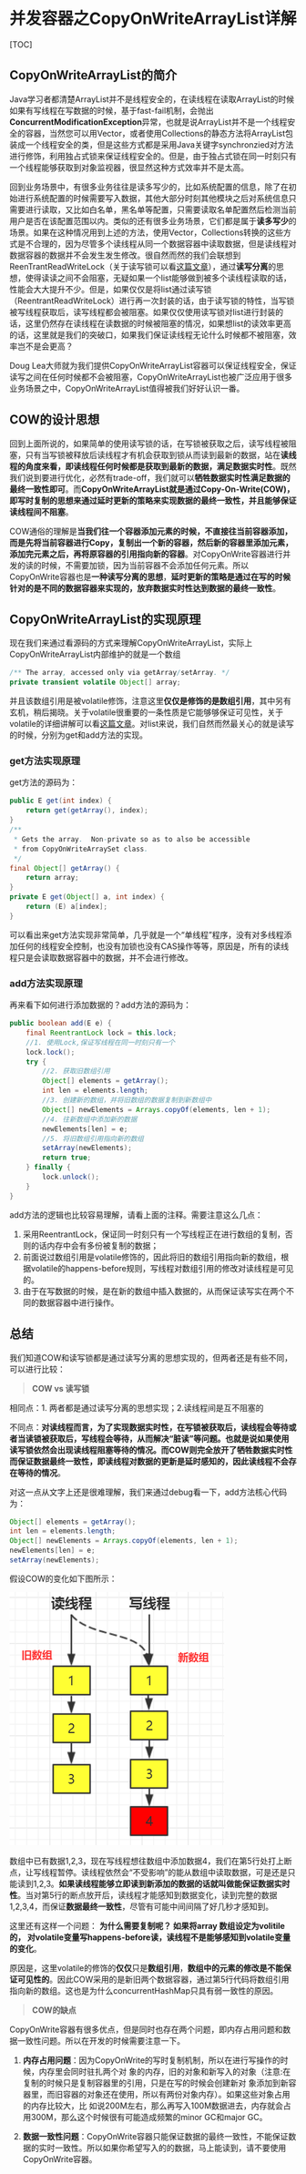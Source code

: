 # 并发容器之CopyOnWriteArrayList详解

[TOC]

## CopyOnWriteArrayList的简介 ##

Java学习者都清楚ArrayList并不是线程安全的，在读线程在读取ArrayList的时候如果有写线程在写数据的时候，基于fast-fail机制，会抛出**ConcurrentModificationException**异常，也就是说ArrayList并不是一个线程安全的容器，当然您可以用Vector，或者使用Collections的静态方法将ArrayList包装成一个线程安全的类，但是这些方式都是采用Java关键字synchronzied对方法进行修饰，利用独占式锁来保证线程安全的。但是，由于独占式锁在同一时刻只有一个线程能够获取到对象监视器，很显然这种方式效率并不是太高。

回到业务场景中，有很多业务往往是读多写少的，比如系统配置的信息，除了在初始进行系统配置的时候需要写入数据，其他大部分时刻其他模块之后对系统信息只需要进行读取，又比如白名单，黑名单等配置，只需要读取名单配置然后检测当前用户是否在该配置范围以内。类似的还有很多业务场景，它们都是属于**读多写少**的场景。如果在这种情况用到上述的方法，使用Vector，Collections转换的这些方式是不合理的，因为尽管多个读线程从同一个数据容器中读取数据，但是读线程对数据容器的数据并不会发生发生修改。很自然而然的我们会联想到ReenTrantReadWriteLock（关于读写锁可以看[这篇文章](https://blog.csdn.net/ThinkWon/article/details/102469598)），通过**读写分离**的思想，使得读读之间不会阻塞，无疑如果一个list能够做到被多个读线程读取的话，性能会大大提升不少。但是，如果仅仅是将list通过读写锁（ReentrantReadWriteLock）进行再一次封装的话，由于读写锁的特性，当写锁被写线程获取后，读写线程都会被阻塞。如果仅仅使用读写锁对list进行封装的话，这里仍然存在读线程在读数据的时候被阻塞的情况，如果想list的读效率更高的话，这里就是我们的突破口，如果我们保证读线程无论什么时候都不被阻塞，效率岂不是会更高？

Doug Lea大师就为我们提供CopyOnWriteArrayList容器可以保证线程安全，保证读写之间在任何时候都不会被阻塞，CopyOnWriteArrayList也被广泛应用于很多业务场景之中，CopyOnWriteArrayList值得被我们好好认识一番。



## COW的设计思想 ##

回到上面所说的，如果简单的使用读写锁的话，在写锁被获取之后，读写线程被阻塞，只有当写锁被释放后读线程才有机会获取到锁从而读到最新的数据，站在**读线程的角度来看，即读线程任何时候都是获取到最新的数据，满足数据实时性**。既然我们说到要进行优化，必然有trade-off，我们就可以**牺牲数据实时性满足数据的最终一致性即可**。而**CopyOnWriteArrayList就是通过Copy-On-Write(COW)，即写时复制的思想来通过延时更新的策略来实现数据的最终一致性，并且能够保证读线程间不阻塞**。


COW通俗的理解是**当我们往一个容器添加元素的时候，不直接往当前容器添加，而是先将当前容器进行Copy，复制出一个新的容器，然后新的容器里添加元素，添加完元素之后，再将原容器的引用指向新的容器**。对CopyOnWrite容器进行并发的读的时候，不需要加锁，因为当前容器不会添加任何元素。所以CopyOnWrite容器也是**一种读写分离的思想**，**延时更新的策略是通过在写的时候针对的是不同的数据容器来实现的，放弃数据实时性达到数据的最终一致性**。



## CopyOnWriteArrayList的实现原理 ##

现在我们来通过看源码的方式来理解CopyOnWriteArrayList，实际上CopyOnWriteArrayList内部维护的就是一个数组

```java
/** The array, accessed only via getArray/setArray. */
private transient volatile Object[] array;
```

并且该数组引用是被volatile修饰，注意这里**仅仅是修饰的是数组引用**，其中另有玄机，稍后揭晓。关于volatile很重要的一条性质是它能够够保证可见性，关于volatile的详细讲解可以看[这篇文章](https://blog.csdn.net/ThinkWon/article/details/102243670)。对list来说，我们自然而然最关心的就是读写的时候，分别为get和add方法的实现。



### get方法实现原理 ###

get方法的源码为：

```java
public E get(int index) {
    return get(getArray(), index);
}
/**
 * Gets the array.  Non-private so as to also be accessible
 * from CopyOnWriteArraySet class.
 */
final Object[] getArray() {
    return array;
}
private E get(Object[] a, int index) {
    return (E) a[index];
}
```
可以看出来get方法实现非常简单，几乎就是一个“单线程”程序，没有对多线程添加任何的线程安全控制，也没有加锁也没有CAS操作等等，原因是，所有的读线程只是会读取数据容器中的数据，并不会进行修改。



### add方法实现原理 ###

再来看下如何进行添加数据的？add方法的源码为：

```java
public boolean add(E e) {
    final ReentrantLock lock = this.lock;
	//1. 使用Lock,保证写线程在同一时刻只有一个
    lock.lock();
    try {
		//2. 获取旧数组引用
        Object[] elements = getArray();
        int len = elements.length;
		//3. 创建新的数组，并将旧数组的数据复制到新数组中
        Object[] newElements = Arrays.copyOf(elements, len + 1);
		//4. 往新数组中添加新的数据	        
		newElements[len] = e;
		//5. 将旧数组引用指向新的数组
        setArray(newElements);
        return true;
    } finally {
        lock.unlock();
    }
}
```

add方法的逻辑也比较容易理解，请看上面的注释。需要注意这么几点：

1. 采用ReentrantLock，保证同一时刻只有一个写线程正在进行数组的复制，否则的话内存中会有多份被复制的数据；
2. 前面说过数组引用是volatile修饰的，因此将旧的数组引用指向新的数组，根据volatile的happens-before规则，写线程对数组引用的修改对读线程是可见的。
3. 由于在写数据的时候，是在新的数组中插入数据的，从而保证读写实在两个不同的数据容器中进行操作。



## 总结 ##

我们知道COW和读写锁都是通过读写分离的思想实现的，但两者还是有些不同，可以进行比较：

> **COW  vs 读写锁**

相同点：1. 两者都是通过读写分离的思想实现；2.读线程间是互不阻塞的

不同点：**对读线程而言，为了实现数据实时性，在写锁被获取后，读线程会等待或者当读锁被获取后，写线程会等待，从而解决“脏读”等问题。也就是说如果使用读写锁依然会出现读线程阻塞等待的情况。而COW则完全放开了牺牲数据实时性而保证数据最终一致性，即读线程对数据的更新是延时感知的，因此读线程不会存在等待的情况**。

对这一点从文字上还是很难理解，我们来通过debug看一下，add方法核心代码为：

```java
Object[] elements = getArray();
int len = elements.length;
Object[] newElements = Arrays.copyOf(elements, len + 1);
newElements[len] = e;
setArray(newElements);
```

假设COW的变化如下图所示：


![最终一致性的分析.png](https://raw.githubusercontent.com/JourWon/image/master/Java并发编程-并发容器/最终一致性的分析.png)




数组中已有数据1,2,3，现在写线程想往数组中添加数据4，我们在第5行处打上断点，让写线程暂停。读线程依然会“不受影响”的能从数组中读取数据，可是还是只能读到1,2,3。**如果读线程能够立即读到新添加的数据的话就叫做能保证数据实时性**。当对第5行的断点放开后，读线程才能感知到数据变化，读到完整的数据1,2,3,4，而保证**数据最终一致性**，尽管有可能中间间隔了好几秒才感知到。

这里还有这样一个问题： **为什么需要复制呢？ 如果将array 数组设定为volitile的， 对volatile变量写happens-before读，读线程不是能够感知到volatile变量的变化**。

原因是，这里volatile的修饰的**仅仅**只是**数组引用**，**数组中的元素的修改是不能保证可见性的**。因此COW采用的是新旧两个数据容器，通过第5行代码将数组引用指向新的数组。这也是为什么concurrentHashMap只具有弱一致性的原因。




> **COW的缺点**

CopyOnWrite容器有很多优点，但是同时也存在两个问题，即内存占用问题和数据一致性问题。所以在开发的时候需要注意一下。

1. **内存占用问题**：因为CopyOnWrite的写时复制机制，所以在进行写操作的时候，内存里会同时驻扎两个对	象的内存，旧的对象和新写入的对象（注意:在复制的时候只是复制容器里的引用，只是在写的时候会创建新对	象添加到新容器里，而旧容器的对象还在使用，所以有两份对象内存）。如果这些对象占用的内存比较大，比	如说200M左右，那么再写入100M数据进去，内存就会占用300M，那么这个时候很有可能造成频繁的minor GC和major GC。

2. **数据一致性问题**：CopyOnWrite容器只能保证数据的最终一致性，不能保证数据的实时一致性。所以如果你希望写入的的数据，马上能读到，请不要使用CopyOnWrite容器。

